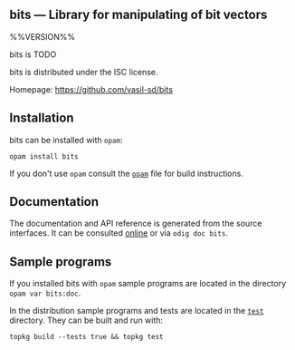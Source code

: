 bits — Library for manipulating of bit vectors
-------------------------------------------------------------------------------
%%VERSION%%

bits is TODO

bits is distributed under the ISC license.

Homepage: https://github.com/vasil-sd/bits  

## Installation

bits can be installed with `opam`:

    opam install bits

If you don't use `opam` consult the [`opam`](opam) file for build
instructions.

## Documentation

The documentation and API reference is generated from the source
interfaces. It can be consulted [online][doc] or via `odig doc
bits`.

[doc]: https://vasil-sd.github.io/bits/doc

## Sample programs

If you installed bits with `opam` sample programs are located in
the directory `opam var bits:doc`.

In the distribution sample programs and tests are located in the
[`test`](test) directory. They can be built and run
with:

    topkg build --tests true && topkg test 
